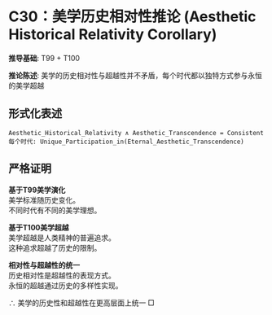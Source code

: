 # C30：美学历史相对性推论 (Aesthetic Historical Relativity Corollary)  

**推导基础**: T99 + T100  

**推论陈述**: 美学的历史相对性与超越性并不矛盾，每个时代都以独特方式参与永恒的美学超越  

## 形式化表述  
```  
Aesthetic_Historical_Relativity ∧ Aesthetic_Transcendence = Consistent  
每个时代: Unique_Participation_in(Eternal_Aesthetic_Transcendence)  
```  

## 严格证明  

**基于T99美学演化**  
美学标准随历史变化。  
不同时代有不同的美学理想。  

**基于T100美学超越**  
美学超越是人类精神的普遍追求。  
这种追求超越了历史的限制。  

**相对性与超越性的统一**  
历史相对性是超越性的表现方式。  
永恒的超越通过历史的多样性实现。  

∴ 美学的历史性和超越性在更高层面上统一 □  